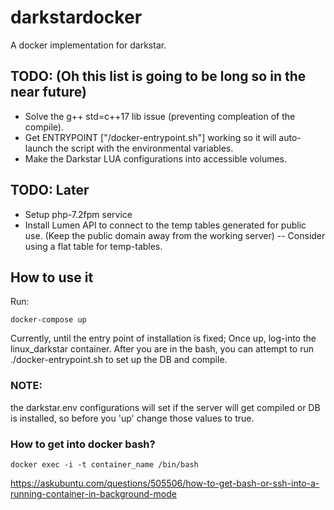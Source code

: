# darkstardocker
A docker implementation for darkstar.

## TODO: (Oh this list is going to be long so in the near future)
- Solve the g++ std=c++17 lib issue (preventing compleation of the compile).
- Get ENTRYPOINT ["/docker-entrypoint.sh"] working so it will auto-launch the script with the environmental variables. 
- Make the Darkstar LUA configurations into accessible volumes.

## TODO: Later
- Setup php-7.2fpm service
- Install Lumen API to connect to the temp tables generated for public use. (Keep the public domain away from the working server)
-- Consider using a flat table for temp-tables.

## How to use it

Run:
```
docker-compose up
```

Currently, until the entry point of installation is fixed; Once up, log-into the linux_darkstar container. After you are in the
bash, you can attempt to run ./docker-entrypoint.sh to set up the DB and compile. 

### NOTE:
the darkstar.env configurations will set if the server will get compiled or DB is installed, so before you 'up' change those values to true.

### How to get into docker bash?
```
docker exec -i -t container_name /bin/bash
```
https://askubuntu.com/questions/505506/how-to-get-bash-or-ssh-into-a-running-container-in-background-mode
